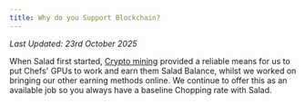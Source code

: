 ```yaml
---
title: Why do you Support Blockchain?
---
```


_Last Updated: 23rd October 2025_

When Salad first started, [Crypto mining](/docs/faq/salad-app/80-what-miners-does-salad-currently-use) provided a
reliable means for us to put Chefs' GPUs to work and earn them Salad Balance, whilst we worked on bringing our other
earning methods online. We continue to offer this as an available job so you always have a baseline Chopping rate with
Salad.
